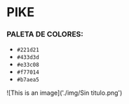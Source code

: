 # PIKE

### PALETA DE COLORES:

- `#221d21`
- `#433d3d`
- `#e33c08`
- `#f77014`
- `#b7aea5`

![This is an image]('./img/Sin titulo.png')
